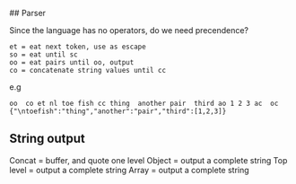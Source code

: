 

## Parser

Since the language has no operators, do we need precendence?

    et = eat next token, use as escape
    so = eat until sc
    oo = eat pairs until oo, output
    co = concatenate string values until cc



e.g

    oo  co et nl toe fish cc thing  another pair  third ao 1 2 3 ac  oc
    {"\ntoefish":"thing","another":"pair","third":[1,2,3]}

## String output

Concat = buffer, and quote one level
Object = output a complete string
Top level = output a complete string
Array = output a complete string

